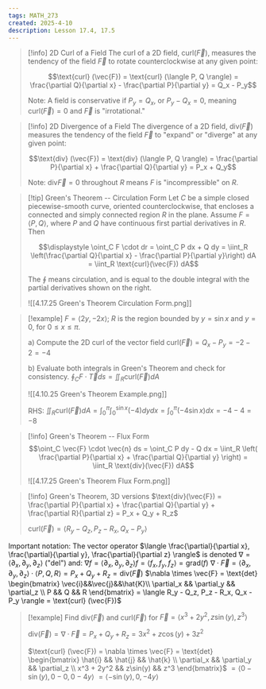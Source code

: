```yaml
---
tags: MATH_273
created: 2025-4-10
description: Lesson 17.4, 17.5
---
```


> [!info] 2D Curl of a Field
> The curl of a 2D field, $\text{curl}(\vec{F})$, measures the tendency of the field $\vec{F}$ to rotate counterclockwise at any given point:
> 
> $$\text{curl} (\vec{F}) = \text{curl} (\langle P, Q \rangle) = \frac{\partial Q}{\partial x} - \frac{\partial P}{\partial y} = Q_x - P_y$$
> 
> Note: A field is conservative if $P_y = Q_x$, or $P_y - Q_x = 0$, meaning $\text{curl}(\vec{F}) = 0$ and $\vec{F}$ is "irrotational."

> [!info] 2D Divergence of a Field
> The divergence of a 2D field, $\text{div} (\vec{F})$ measures the tendency of the field $\vec{F}$ to "expand" or "diverge" at any given point:
> 
> $$\text{div} (\vec{F}) = \text{div} (\langle P, Q \rangle) = \frac{\partial P}{\partial x} + \frac{\partial Q}{\partial y} = P_x + Q_y$$
> 
> Note: $\text{div} \vec{F} = 0$ throughout $R$ means $F$ is "incompressible" on $R$.

> [!tip] Green's Theorem -- Circulation Form
> Let $C$ be a simple closed piecewise-smooth curve, oriented counterclockwise, that encloses a connected and simply connected region $R$ in the plane. Assume $F = \langle P, Q \rangle$, where $P$ and $Q$ have continuous first partial derivatives in $R$. Then
> 
> $$\displaystyle \oint_C F \cdot dr = \oint_C P dx + Q dy = \iint_R \left(\frac{\partial Q}{\partial x} - \frac{\partial P}{\partial y}\right) dA = \iint_R \text{curl}(\vec{F}) dA$$
> 
> The $\oint$ means circulation, and is equal to the double integral with the partial derivatives shown on the right.
> 
> ![[4.17.25 Green's Theorem Circulation Form.png]]

> [!example]
> $F = \langle 2y, -2x \rangle$; $R$ is the region bounded by $y = \sin x$ and $y = 0$, for $0 \leq x \leq \pi$.
> 
> a) Compute the 2D curl of the vector field
> $\text{curl} (\vec{F}) = Q_x - P_y = -2 - 2 = -4$
> 
> b) Evaluate both integrals in Green's Theorem and check for consistency.
> $\oint_C F \cdot \vec{T} ds = \iint_R \text{curl} (\vec{F}) dA$
> 
> ![[4.10.25 Green's Theorem Example.png]]
> 
> RHS: $\iint_R \text{curl} (\vec{F}) dA = \int_0^{\pi} \int_0^{\sin x} (-4) dy dx = \int_0^{\pi} (-4 \sin x) dx = -4 -4 = -8$

> [!info] Green's Theorem -- Flux Form
> $$\oint_C \vec{F} \cdot \vec{n} ds = \oint_C P dy - Q dx = \iint_R \left( \frac{\partial P}{\partial x} + \frac{\partial Q}{\partial y} \right) = \iint_R \text{div}(\vec{F}) dA$$
> 
> ![[4.17.25 Green's Theorem Flux Form.png]]

> [!info] Green's Theorem, 3D versions
> $\text{div}(\vec{F}) = \frac{\partial P}{\partial x} + \frac{\partial Q}{\partial y} + \frac{\partial R}{\partial z} = P_x + Q_y + R_z$
> 
> $\text{curl} (\vec{F}) = \langle R_y - Q_z, P_z - R_x, Q_x - P_y \rangle$

Important notation:
The vector operator $\langle \frac{\partial}{\partial x}, \frac{\partial}{\partial y}, \frac{\partial}{\partial z} \rangle$ is denoted $\nabla = \langle \partial_x, \partial_y, \partial_z \rangle$ ("del") and: 
$\nabla f = \langle \partial_x, \partial_y, \partial_z \rangle f = \langle f_x, f_y, f_z \rangle = \text{grad}(f)$
$\nabla \cdot \vec{F} = \langle \partial_x, \partial_y, \partial_z \rangle \cdot \langle P, Q, R \rangle = P_x + Q_y + R_z = \text{div}(\vec{F})$
$\nabla \times \vec{F} = \text{det} \begin{bmatrix} \vec{i}&&\vec{j}&&\hat{K}\\ \partial_x && \partial_y && \partial_z \\ P && Q && R \end{bmatrix} = \langle R_y - Q_z, P_z - R_x, Q_x - P_y \rangle = \text{curl} (\vec{F})$

> [!example]
> Find $\text{div} (\vec{F})$ and $\text{curl} (\vec{F})$ for $\vec{F} = \langle x^3 + 2y^2, z \sin(y), z^3 \rangle$
> 
> $\text{div} (\vec{F}) = \nabla \cdot \vec{F} = P_x + Q_y + R_z = 3x^2 + z\cos(y) + 3z^2$
> 
> $\text{curl} (\vec{F}) = \nabla \times \vec{F} = \text{det} \begin{bmatrix} \hat{i} && \hat{j} && \hat{k} \\ \partial_x && \partial_y && \partial_z \\ x^3 + 2y^2 && z\sin(y) && z^3 \end{bmatrix}$
> $= \langle 0 - \sin(y), 0 - 0, 0 - 4y \rangle$
> $= \langle -\sin(y), 0, -4y \rangle$